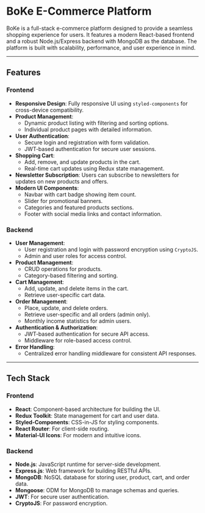 # BoKe E-Commerce Platform

BoKe is a full-stack e-commerce platform designed to provide a seamless shopping experience for users. It features a modern React-based frontend and a robust Node.js/Express backend with MongoDB as the database. The platform is built with scalability, performance, and user experience in mind.

---

## Features

### **Frontend**
- **Responsive Design**: Fully responsive UI using `styled-components` for cross-device compatibility.
- **Product Management**:
  - Dynamic product listing with filtering and sorting options.
  - Individual product pages with detailed information.
- **User Authentication**:
  - Secure login and registration with form validation.
  - JWT-based authentication for secure user sessions.
- **Shopping Cart**:
  - Add, remove, and update products in the cart.
  - Real-time cart updates using Redux state management.
- **Newsletter Subscription**: Users can subscribe to newsletters for updates on new products and offers.
- **Modern UI Components**:
  - Navbar with cart badge showing item count.
  - Slider for promotional banners.
  - Categories and featured products sections.
  - Footer with social media links and contact information.

### **Backend**
- **User Management**:
  - User registration and login with password encryption using `CryptoJS`.
  - Admin and user roles for access control.
- **Product Management**:
  - CRUD operations for products.
  - Category-based filtering and sorting.
- **Cart Management**:
  - Add, update, and delete items in the cart.
  - Retrieve user-specific cart data.
- **Order Management**:
  - Place, update, and delete orders.
  - Retrieve user-specific and all orders (admin only).
  - Monthly income statistics for admin users.
- **Authentication & Authorization**:
  - JWT-based authentication for secure API access.
  - Middleware for role-based access control.
- **Error Handling**:
  - Centralized error handling middleware for consistent API responses.

---

## Tech Stack

### **Frontend**
- **React**: Component-based architecture for building the UI.
- **Redux Toolkit**: State management for cart and user data.
- **Styled-Components**: CSS-in-JS for styling components.
- **React Router**: For client-side routing.
- **Material-UI Icons**: For modern and intuitive icons.

### **Backend**
- **Node.js**: JavaScript runtime for server-side development.
- **Express.js**: Web framework for building RESTful APIs.
- **MongoDB**: NoSQL database for storing user, product, cart, and order data.
- **Mongoose**: ODM for MongoDB to manage schemas and queries.
- **JWT**: For secure user authentication.
- **CryptoJS**: For password encryption.
